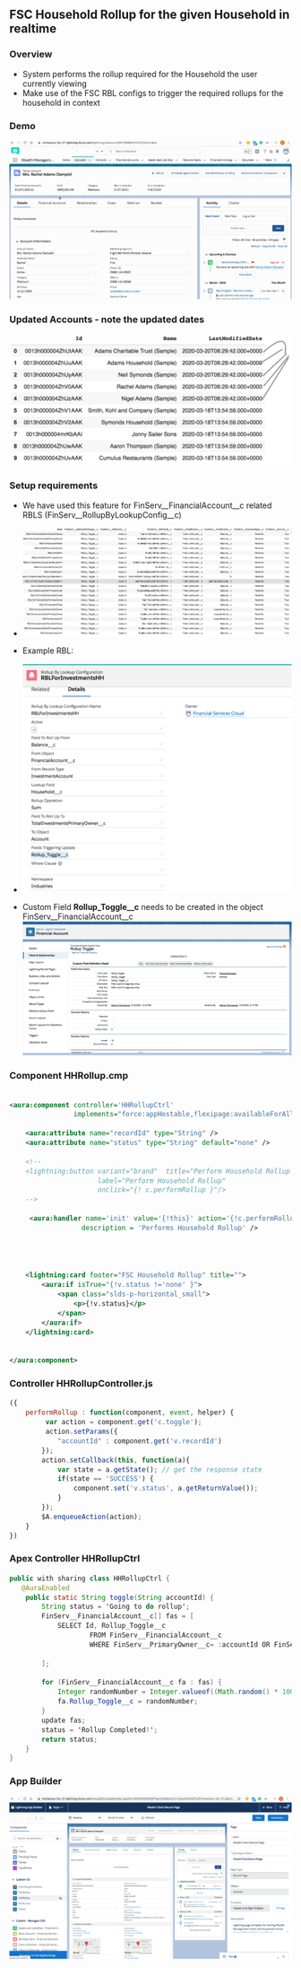 ## FSC Household Rollup for the given Household in realtime

### Overview
- System performs the rollup required for the Household the user currently viewing
- Make use of the FSC RBL configs to trigger the required rollups for the household in context 


### Demo
![Demo](img/HH-Rollup-1.gif)

### Updated Accounts - note the updated dates
![updated accounts](img/account-update-1.png)


### Setup requirements

- We have used this feature for FinServ__FinancialAccount__c related RBLS (FinServ__RollupByLookupConfig__c)

- ![RBL_FA](img/RBL-config-FA-1.png)

- Example RBL:
- ![RBL2](img/rbl-2.png)

- Custom Field **Rollup_Toggle__c** needs to be created in the object FinServ__FinancialAccount__c
![toggle rollup](img/fa-field-rolluptoggle.png)


### Component  HHRollup.cmp

```xml

<aura:component controller='HHRollupCtrl'
                implements="force:appHostable,flexipage:availableForAllPageTypes,flexipage:availableForRecordHome,force:hasRecordId,forceCommunity:availableForAllPageTypes,force:lightningQuickAction" access="global" >
    
    <aura:attribute name="recordId" type="String" />
    <aura:attribute name="status" type="String" default="none" />
    
    <!-- 
    <lightning:button variant="brand"  title="Perform Household Rollup "  
                      label="Perform Household Rollup" 
                      onclick="{! c.performRollup }"/>
    -->
    
     <aura:handler name='init' value='{!this}' action='{!c.performRollup}' 
                  description = 'Performs Household Rollup' />
   
    
    
    
    <lightning:card footer="FSC Household Rollup" title="">
        <aura:if isTrue="{!v.status !='none' }">
            <span class="slds-p-horizontal_small">
                <p>{!v.status}</p>
            </span>
        </aura:if>
    </lightning:card>
    
    
</aura:component>

```

### Controller HHRollupController.js

```js
({
	performRollup : function(component, event, helper) {
		 var action = component.get('c.toggle'); 
         action.setParams({
            "accountId" : component.get('v.recordId') 
        });
        action.setCallback(this, function(a){
            var state = a.getState(); // get the response state
            if(state == 'SUCCESS') {
                component.set('v.status', a.getReturnValue());
            }
        });
        $A.enqueueAction(action);
	}
})
```

### Apex Controller HHRollupCtrl

```java
public with sharing class HHRollupCtrl {
   @AuraEnabled
    public static String toggle(String accountId) {
        String status = 'Going to do rollup';
        FinServ__FinancialAccount__c[] fas = [
            SELECT Id, Rollup_Toggle__c
                    FROM FinServ__FinancialAccount__c
                    WHERE FinServ__PrimaryOwner__c= :accountId OR FinServ__JointOwner__c = :accountId
            
        ];

        for (FinServ__FinancialAccount__c fa : fas) {
            Integer randomNumber = Integer.valueof((Math.random() * 100000));
            fa.Rollup_Toggle__c = randomNumber;
        }
        update fas;
        status = 'Rollup Completed!';
        return status;
    }
}
```


### App Builder

![app builder](img/app-buillder-1.png)

